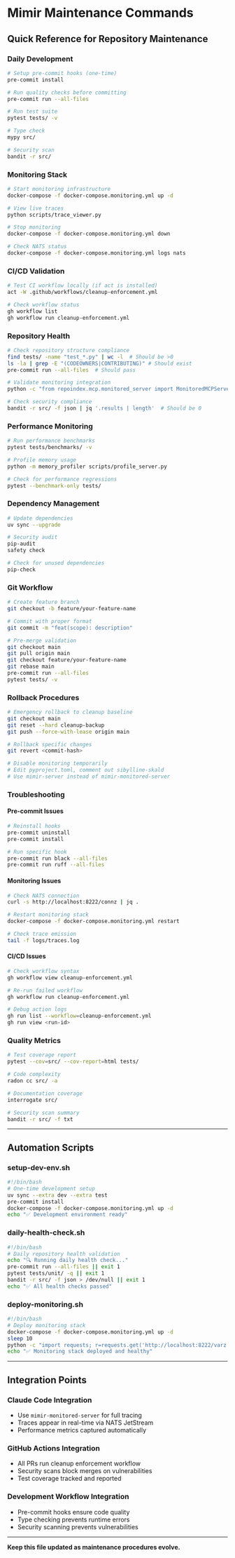 # Mimir Maintenance Commands

## Quick Reference for Repository Maintenance

### Daily Development
```bash
# Setup pre-commit hooks (one-time)
pre-commit install

# Run quality checks before committing
pre-commit run --all-files

# Run test suite
pytest tests/ -v

# Type check
mypy src/

# Security scan
bandit -r src/
```

### Monitoring Stack
```bash
# Start monitoring infrastructure
docker-compose -f docker-compose.monitoring.yml up -d

# View live traces
python scripts/trace_viewer.py

# Stop monitoring
docker-compose -f docker-compose.monitoring.yml down

# Check NATS status
docker-compose -f docker-compose.monitoring.yml logs nats
```

### CI/CD Validation
```bash
# Test CI workflow locally (if act is installed)
act -W .github/workflows/cleanup-enforcement.yml

# Check workflow status
gh workflow list
gh workflow run cleanup-enforcement.yml
```

### Repository Health
```bash
# Check repository structure compliance
find tests/ -name "test_*.py" | wc -l  # Should be >0
ls -la | grep -E "(CODEOWNERS|CONTRIBUTING)" # Should exist
pre-commit run --all-files  # Should pass

# Validate monitoring integration
python -c "from repoindex.mcp.monitored_server import MonitoredMCPServer; print('✅ Monitoring ready')"

# Check security compliance
bandit -r src/ -f json | jq '.results | length'  # Should be 0
```

### Performance Monitoring
```bash
# Run performance benchmarks
pytest tests/benchmarks/ -v

# Profile memory usage
python -m memory_profiler scripts/profile_server.py

# Check for performance regressions
pytest --benchmark-only tests/
```

### Dependency Management
```bash
# Update dependencies
uv sync --upgrade

# Security audit
pip-audit
safety check

# Check for unused dependencies
pip-check
```

### Git Workflow
```bash
# Create feature branch
git checkout -b feature/your-feature-name

# Commit with proper format
git commit -m "feat(scope): description"

# Pre-merge validation
git checkout main
git pull origin main
git checkout feature/your-feature-name
git rebase main
pre-commit run --all-files
pytest tests/ -v
```

### Rollback Procedures
```bash
# Emergency rollback to cleanup baseline
git checkout main
git reset --hard cleanup-backup
git push --force-with-lease origin main

# Rollback specific changes
git revert <commit-hash>

# Disable monitoring temporarily
# Edit pyproject.toml, comment out sibylline-skald
# Use mimir-server instead of mimir-monitored-server
```

### Troubleshooting

#### Pre-commit Issues
```bash
# Reinstall hooks
pre-commit uninstall
pre-commit install

# Run specific hook
pre-commit run black --all-files
pre-commit run ruff --all-files
```

#### Monitoring Issues
```bash
# Check NATS connection
curl -s http://localhost:8222/connz | jq .

# Restart monitoring stack
docker-compose -f docker-compose.monitoring.yml restart

# Check trace emission
tail -f logs/traces.log
```

#### CI/CD Issues
```bash
# Check workflow syntax
gh workflow view cleanup-enforcement.yml

# Re-run failed workflow
gh workflow run cleanup-enforcement.yml

# Debug action logs
gh run list --workflow=cleanup-enforcement.yml
gh run view <run-id>
```

### Quality Metrics
```bash
# Test coverage report
pytest --cov=src/ --cov-report=html tests/

# Code complexity
radon cc src/ -a

# Documentation coverage
interrogate src/

# Security scan summary
bandit -r src/ -f txt
```

---

## Automation Scripts

### setup-dev-env.sh
```bash
#!/bin/bash
# One-time development setup
uv sync --extra dev --extra test
pre-commit install
docker-compose -f docker-compose.monitoring.yml up -d
echo "✅ Development environment ready"
```

### daily-health-check.sh
```bash
#!/bin/bash
# Daily repository health validation
echo "🔍 Running daily health check..."
pre-commit run --all-files || exit 1
pytest tests/unit/ -q || exit 1
bandit -r src/ -f json > /dev/null || exit 1
echo "✅ All health checks passed"
```

### deploy-monitoring.sh
```bash
#!/bin/bash
# Deploy monitoring stack
docker-compose -f docker-compose.monitoring.yml up -d
sleep 10
python -c "import requests; r=requests.get('http://localhost:8222/varz'); exit(0 if r.status_code==200 else 1)"
echo "✅ Monitoring stack deployed and healthy"
```

---

## Integration Points

### Claude Code Integration
- Use `mimir-monitored-server` for full tracing
- Traces appear in real-time via NATS JetStream
- Performance metrics captured automatically

### GitHub Actions Integration
- All PRs run cleanup enforcement workflow
- Security scans block merges on vulnerabilities
- Test coverage tracked and reported

### Development Workflow Integration
- Pre-commit hooks ensure code quality
- Type checking prevents runtime errors
- Security scanning prevents vulnerabilities

---

**Keep this file updated as maintenance procedures evolve.**